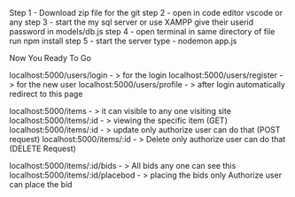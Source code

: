 <!-- Here To Start the project -->
Step 1  - Download zip file for the git
step 2  - open in code editor vscode or any
step 3  - start the my sql server or use XAMPP give their userid password in models/db.js
step 4  - open terminal in same directory of file run npm install
step 5  - start the server type - nodemon app.js

Now You Ready To Go 

<!-- USERS -->

localhost:5000/users/login    - > for the login
localhost:5000/users/register    - > for the new user
localhost:5000/users/profile    - > after login automatically redirect to this page

<!-- ITEMS -->

localhost:5000/items    - > it can visible to any one visiting site
localhost:5000/items/:id    - > viewing the specific item (GET)
localhost:5000/items/:id    - > update only authorize user can do that  (POST request)
localhost:5000/items/:id    - > Delete only authorize user can do that (DELETE Request)

<!-- BIDS -->

localhost:5000/items/:id/bids - > All bids  any one can see this 
localhost:5000/items/:id/placebod - > placing the bids only Authorize user can place the bid







